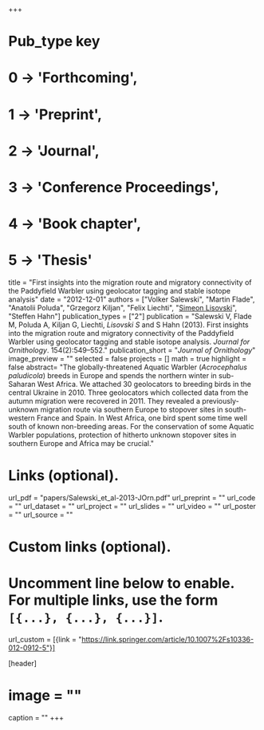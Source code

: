 +++
# Pub_type key
# 0 -> 'Forthcoming',
# 1 -> 'Preprint',
# 2 -> 'Journal',
# 3 -> 'Conference Proceedings',
# 4 -> 'Book chapter',
# 5 -> 'Thesis'
  
title = "First insights into the migration route and migratory connectivity of the Paddyfield Warbler using geolocator tagging and stable isotope analysis"
date = "2012-12-01"
authors = ["Volker Salewski", "Martin Flade", "Anatolii Poluda", "Grzegorz Kiljan", "Felix Liechti", "[Simeon Lisovski](https://slisovski.netlify.com/)", "Steffen Hahn"]
publication_types = ["2"]
publication = "Salewski V, Flade M, Poluda A, Kiljan G, Liechti, *Lisovski S* and S Hahn (2013). First insights into the migration route and migratory connectivity of the Paddyfield Warbler using geolocator tagging and stable isotope analysis. _Journal for Ornithology_. 154(2):549–552."
publication_short = "_Journal of Ornithology_"
image_preview = ""
selected = false
projects = []
math = true
highlight = false
abstract= "The globally-threatened Aquatic Warbler (_Acrocephalus paludicola_) breeds in Europe and spends the northern winter in sub-Saharan West Africa. We attached 30 geolocators to breeding birds in the central Ukraine in 2010. Three geolocators which collected data from the autumn migration were recovered in 2011. They revealed a previously-unknown migration route via southern Europe to stopover sites in south-western France and Spain. In West Africa, one bird spent some time well south of known non-breeding areas. For the conservation of some Aquatic Warbler populations, protection of hitherto unknown stopover sites in southern Europe and Africa may be crucial."
  
# Links (optional).
url_pdf = "papers/Salewski_et_al-2013-JOrn.pdf"
url_preprint = ""
url_code = ""
url_dataset = ""
url_project = ""
url_slides = ""
url_video = ""
url_poster = ""
url_source = ""
  
# Custom links (optional).
#   Uncomment line below to enable. For multiple links, use the form `[{...}, {...}, {...}]`.
url_custom = [{link = "https://link.springer.com/article/10.1007%2Fs10336-012-0912-5"}]
  
[header]
# image = ""
caption = ""
+++